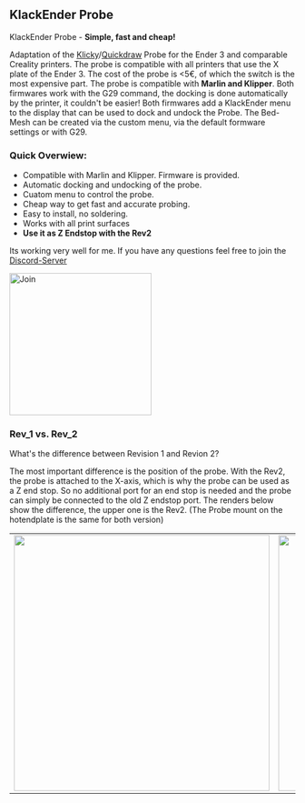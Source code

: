## KlackEnder Probe

KlackEnder Probe - **Simple, fast and cheap!**
  
Adaptation of the [Klicky](https://github.com/jlas1/Klicky-Probe)/[Quickdraw](https://github.com/Annex-Engineering/Quickdraw_Probe) Probe for the Ender 3 and comparable         Creality printers. The probe is compatible with all printers that use the X plate of the Ender 3. The cost of the probe is <5€, of which the switch is the most expensive part.
The probe is compatible with **Marlin and Klipper**. Both firmwares work with the G29 command, the docking is done automatically by the printer, it couldn't be easier! Both    firmwares add a KlackEnder menu to the display that can be used to dock and undock the Probe. The Bed-Mesh can be created via the custom menu, via the default formware settings or with G29.

### Quick Overwiew:
- Compatible with Marlin and Klipper. Firmware is provided.
- Automatic docking and undocking of the probe.
- Cuatom menu to control the probe.
- Cheap way to get fast and accurate probing.
- Easy to install, no soldering.
- Works with all print surfaces
- **Use it as Z Endstop with the Rev2**

        
Its working very well for me. If you have any questions feel free to join the [Discord-Server](https://discord.gg/xqpKrxt9FC) 
 
<a href="https://discord.gg/xqpKrxt9FC">
         <img alt="Join" src="https://github.com/kevinakasam/BeltDrivenEnder3/blob/main/Pictures/Discord-Logo%2BWordmark-Color.png"
         width=250" >
</a>

### Rev_1 vs. Rev_2
What's the difference between Revision 1 and Revion 2?
                   
The most important difference is the position of the probe. With the Rev2, the probe is attached to the X-axis, which is why the probe can be used as a Z end stop. So no additional port for an end stop is needed and the probe can simply be connected to the old Z endstop port. The renders below show the difference, the upper one is the Rev2. (The Probe mount on the hotendplate is the same for both version)
                   
<table>
  <tr>
    <td><img src="https://github.com/kevinakasam/KlackEnder-Probe/blob/main/Rev_2/Images/Comp.png" width="450"> </td>
    <td><img src="https://github.com/kevinakasam/KlackEnder-Probe/blob/main/Rev_2/Images/Comp2.png" width="450"> </td>
  </tr>
</table>
